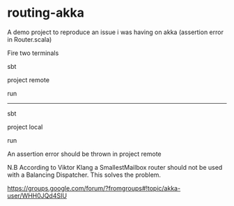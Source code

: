 routing-akka
============

A demo project to reproduce an issue i was having on akka (assertion error in Router.scala)

Fire two terminals

sbt

project remote

run

----

sbt

project local

run

An assertion error should be thrown in project remote

N.B According to Viktor Klang a SmallestMailbox router should not be
used with a Balancing Dispatcher. This solves the problem.

https://groups.google.com/forum/?fromgroups#!topic/akka-user/WHH0JQd4SIU
